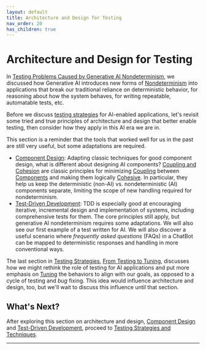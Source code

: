 ```yaml
---
layout: default
title: Architecture and Design for Testing
nav_order: 20
has_children: true
---
```


# Architecture and Design for Testing

In [Testing Problems Caused by Generative AI Nondeterminism]({{site.baseurl}}/testing-problems/), we discussed how Generative AI introduces new forms of [Nondeterminism]({{site.glossaryurl}}/#determinism) into applications that break our traditional reliance on deterministic behavior, for reasoning about how the system behaves, for writing repeatable, automatable tests, etc.

Before we discuss [testing strategies]({{site.baseurl}}/testing-strategies/) for AI-enabled applications, let's revisit some tried and true principles of architecture and design that better enable testing, then consider how they apply in this AI era we are in.

This section is a reminder that the tools that worked well for us in the past are still very useful, but some adaptations are required.

* [Component Design]({{site.baseurl}}/component-design/): Adapting classic techniques for good component design, what is different about designing AI components? [Coupling and Cohesion]({{site.baseurl}}/arch-design/component-design/#coupling-cohesion) are classic principles for minimizing [Coupling]({{site.glossaryurl}}/#coupling) between [Components]({{site.glossaryurl}}/#component) and making them logically [Cohesive]({{site.glossaryurl}}/#cohesion). In particular, they help us keep the deterministic (non-AI) vs. nondeterministic (AI) components separate, limiting the scope of new handling required for nondeterminism. 
* [Test-Driven Development]({{site.baseurl}}/arch-design/tdd/): TDD is especially good at encouraging iterative, incremental design and implementation of systems, including comprehensive tests for them. The core principles still apply, but generative AI nondeterminism requires some adaptations. We will also see our first example of a test written for AI. We will also discover a useful scenario where _frequently asked questions_ (FAQs) in a ChatBot can be mapped to deterministic responses and handling in more conventional ways.

The last section in [Testing Strategies]({{site.baseurl}}/testing-strategies), [From Testing to Tuning]({{site.baseurl}}/testing-strategies/from-testing-to-tuning), discusses how we might rethink the role of testing for AI applications and put more emphasis on [Tuning]({{site.glossaryurl}}/#tuning) the behaviors to align with our goals, as opposed to a cycle of testing and _bug_ fixing. This idea would influence architecture and design, too, but we'll wait to discuss this influence until that section.

## What's Next?

After exploring this section on architecture and design, [Component Design]({{site.baseurl}}/arch-design/component-design/) and [Test-Driven Development]({{site.baseurl}}/arch-design/tdd/), proceed to [Testing Strategies and Techniques]({{site.baseurl}}/testing-strategies).

---